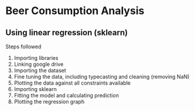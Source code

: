 # Beer Consumption Analysis
## Using linear regression (sklearn)
Steps followed
1. Importing libraries
2. Linking google drive
3. Importing the dataset
4. Fine tuning the data, including typecasting and cleaning (removing NaN)
5. Plotting the data against all constraints available
6. Importing sklearn
7. Fitting the model and calculating prediction
8. Plotting the regression graph 